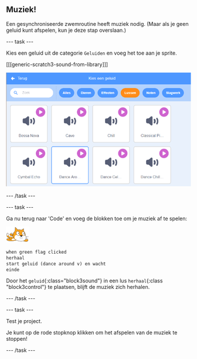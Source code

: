 ## Muziek!

Een gesynchroniseerde zwemroutine heeft muziek nodig. (Maar als je geen geluid kunt afspelen, kun je deze stap overslaan.)

--- task ---

Kies een geluid uit de categorie `Geluiden` en voeg het toe aan je sprite.

[[[generic-scratch3-sound-from-library]]]

![dance around geluid geselecteerd in geluidenbibliotheek](images/swim-dance.png)

--- /task ---

--- task ---

Ga nu terug naar 'Code' en voeg de blokken toe om je muziek af te spelen:

![zwemmer sprite](images/swimmer-sprite.png)

```blocks3
when green flag clicked
herhaal
start geluid (dance around v) en wacht
einde
```

Door het `geluid`{:class="block3sound"} in een lus `herhaal`{:class "block3control"} te plaatsen, blijft de muziek zich herhalen.

--- /task ---

--- task ---

Test je project.

Je kunt op de rode stopknop klikken om het afspelen van de muziek te stoppen!

--- /task ---

